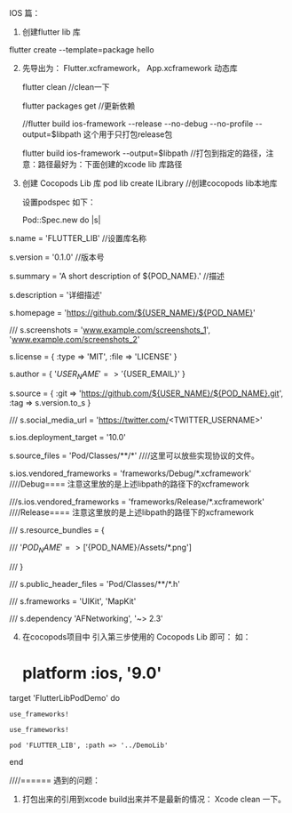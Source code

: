 IOS 篇：
1. 创建flutter lib 库
   
 flutter create --template=package hello

2. 先导出为： Flutter.xcframework， App.xcframework 动态库
   
   flutter clean //clean一下
   
   flutter packages get //更新依赖
   
   //flutter build ios-framework --release --no-debug --no-profile --output=$libpath 这个用于只打包release包
   
   flutter build ios-framework --output=$libpath //打包到指定的路径，注意：路径最好为：下面创建的xcode lib 库路径
   
3. 创建 Cocopods Lib 库
   pod lib create ILibrary //创建cocopods lib本地库
   
   设置podspec 如下：
   
     Pod::Spec.new do |s|
   
  s.name             = 'FLUTTER_LIB' //设置库名称

  s.version          = '0.1.0' //版本号

  s.summary          = 'A short description of ${POD_NAME}.' //描述

  s.description      = '详细描述'

  s.homepage         = 'https://github.com/${USER_NAME}/${POD_NAME}'

  /// s.screenshots     = 'www.example.com/screenshots_1', 'www.example.com/screenshots_2'
  
  s.license          = { :type => 'MIT', :file => 'LICENSE' }
  
  s.author           = { '${USER_NAME}' => '${USER_EMAIL}' }
  
  s.source           = { :git => 'https://github.com/${USER_NAME}/${POD_NAME}.git', :tag => s.version.to_s }
  
  /// s.social_media_url = 'https://twitter.com/<TWITTER_USERNAME>'
  
  s.ios.deployment_target = '10.0'
  
  s.source_files = 'Pod/Classes/**/*' ////这里可以放些实现协议的文件。
  
  s.ios.vendored_frameworks = 'frameworks/Debug/*.xcframework'   ////Debug==== 注意这里放的是上述libpath的路径下的xcframework
  
  ///s.ios.vendored_frameworks = 'frameworks/Release/*.xcframework' ////Release==== 注意这里放的是上述libpath的路径下的xcframework
  
  /// s.resource_bundles = {
  
  ///   '${POD_NAME}' => ['${POD_NAME}/Assets/*.png']
  
 /// }
 
  /// s.public_header_files = 'Pod/Classes/**/*.h'
  
 /// s.frameworks = 'UIKit', 'MapKit'
 
 /// s.dependency 'AFNetworking', '~> 2.3'
 
4. 在cocopods项目中 引入第三步使用的 Cocopods Lib 即可：
   如： 
    # platform :ios, '9.0'
  target 'FlutterLibPodDemo' do
  
    use_frameworks!
    
    use_frameworks!
    
    pod 'FLUTTER_LIB', :path => '../DemoLib'
    
  end

  ////====== 遇到的问题： 
  1. 打包出来的引用到xcode build出来并不是最新的情况： Xcode clean 一下。
